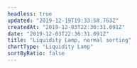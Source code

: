 ```yaml
---
headless: true
updated: "2019-12-19T19:33:58.763Z"
createdAt: "2019-12-03T22:36:31.091Z"
date: "2019-12-03T22:36:31.091Z"
title: "Liquidity Lamp, normal sorting"
chartType: "Liquidity Lamp"
sortByRatio: false
---
```

